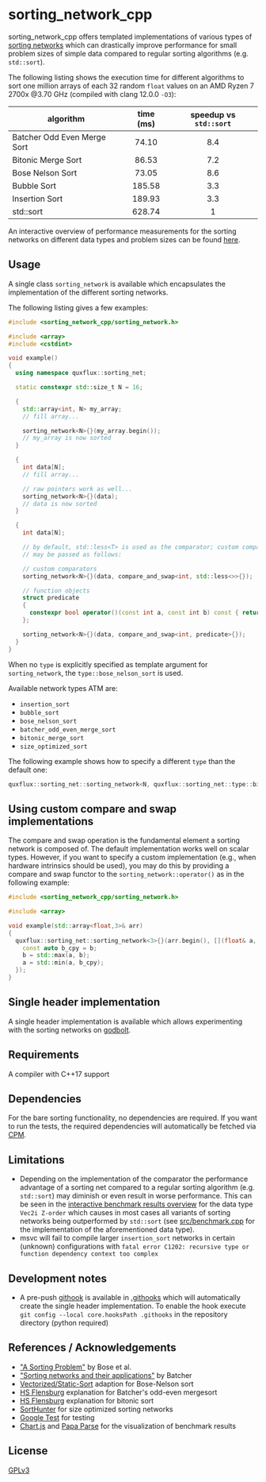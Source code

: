 # sorting_network_cpp

sorting_network_cpp offers templated implementations of various types of [sorting networks](https://en.wikipedia.org/wiki/Sorting_network) which can drastically improve performance for small problem sizes of simple data compared to regular sorting algorithms (e.g. `std::sort`).

The following listing shows the execution time for different algorithms to sort one million arrays of each 32 random `float` values on an AMD Ryzen 7 2700x @3.70 GHz (compiled with clang 12.0.0 `-O3`):

| algorithm                   | time (ms) | speedup vs `std::sort` |
|-----------------------------|:---------:|:----------------------:|
| Batcher Odd Even Merge Sort |   74.10   |          8.4           |
| Bitonic Merge Sort          |   86.53   |          7.2           |
| Bose Nelson Sort            |   73.05   |          8.6           |
| Bubble Sort                 |  185.58   |          3.3           |
| Insertion Sort              |  189.93   |          3.3           |
| std::sort                   |  628.74   |           1            |

An interactive overview of performance measurements for the sorting networks on different data types and problem sizes can be found [here](https://raw.githack.com/quxflux/sorting_network_cpp/master/doc/data_explorer.htm).

## Usage

A single class `sorting_network` is available which encapsulates the implementation of the different sorting networks.

The following listing gives a few examples:

```cpp
#include <sorting_network_cpp/sorting_network.h>

#include <array>
#include <cstdint>

void example()
{
  using namespace quxflux::sorting_net;

  static constexpr std::size_t N = 16;

  {
    std::array<int, N> my_array;
    // fill array...

    sorting_network<N>{}(my_array.begin());
    // my_array is now sorted
  }

  {
    int data[N];
    // fill array...

    // raw pointers work as well...
    sorting_network<N>{}(data);
    // data is now sorted
  }

  {
    int data[N];

    // by default, std::less<T> is used as the comparator; custom comparators
    // may be passed as follows:

    // custom comparators
    sorting_network<N>{}(data, compare_and_swap<int, std::less<>>{});

    // function objects
    struct predicate
    {
      constexpr bool operator()(const int a, const int b) const { return a < b; }
    };

    sorting_network<N>{}(data, compare_and_swap<int, predicate>{});
  }
}
```

When no `type` is explicitly specified as template argument for `sorting_network`, the `type::bose_nelson_sort` is used.

Available network types ATM are:
* `insertion_sort`
* `bubble_sort`
* `bose_nelson_sort`
* `batcher_odd_even_merge_sort`
* `bitonic_merge_sort`
* `size_optimized_sort`

The following example shows how to specify a different `type` than the default one:

```cpp
quxflux::sorting_net::sorting_network<N, quxflux::sorting_net::type::bitonic_merge_sort>()(std::begin(data_to_be_sorted));
```
## Using custom compare and swap implementations

The compare and swap operation is the fundamental element a sorting network is composed of. The default implementation works well on scalar types. However, if you want to specify a custom implementation (e.g., when hardware intrinsics should be used), you may do this by providing a compare and swap functor to the `sorting_network::operator()` as in the following example:

```cpp
#include <sorting_network_cpp/sorting_network.h>

#include <array>

void example(std::array<float,3>& arr)
{
  quxflux::sorting_net::sorting_network<3>{}(arr.begin(), [](float& a, float& b){
    const auto b_cpy = b;
    b = std::max(a, b);
    a = std::min(a, b_cpy);
  });
}
```

## Single header implementation
A single header implementation is available which allows experimenting with the sorting networks on [godbolt](https://godbolt.org/z/69WMqMY3c).

## Requirements
A compiler with C++17 support

## Dependencies
For the bare sorting functionality, no dependencies are required. If you want to run the tests, the required dependencies will automatically be fetched via [CPM](https://github.com/cpm-cmake/CPM.cmake).

## Limitations
* Depending on the implementation of the comparator the performance advantage of a sorting net compared to a regular sorting algorithm (e.g. `std::sort`) may diminish or even result in worse performance. This can be seen in the [interactive benchmark results overview](https://raw.githack.com/quxflux/sorting_network_cpp/master/doc/data_explorer.htm) for the data type `Vec2i Z-order` which causes in most cases all variants of sorting networks being outperformed by `std::sort` (see [src/benchmark.cpp](src/benchmark.cpp) for the implementation of the aforementioned data type).
* msvc will fail to compile larger `insertion_sort` networks in certain (unknown) configurations with `fatal error C1202: recursive type or function dependency context too complex`

## Development notes
* A pre-push [githook](https://git-scm.com/docs/githooks) is available in [.githooks](./.githooks/) which will automatically create the single header implementation. 
To enable the hook execute 
`git config --local core.hooksPath .githooks` in the repository directory (python required)

## References / Acknowledgements
* ["A Sorting Problem"](https://dl.acm.org/doi/pdf/10.1145/321119.321126) by Bose et al.
* ["Sorting networks and their applications"](https://core.ac.uk/download/pdf/192393620.pdf) by Batcher
* [Vectorized/Static-Sort](https://github.com/Vectorized/Static-Sort) adaption for Bose-Nelson sort
* [HS Flensburg](https://www.inf.hs-flensburg.de/lang/algorithmen/sortieren/networks/oemen.htm) explanation for Batcher's odd-even mergesort
* [HS Flensburg](https://www.inf.hs-flensburg.de/lang/algorithmen/sortieren/bitonic/oddn.htm) explanation for bitonic sort
* [SortHunter](https://github.com/bertdobbelaere/SorterHunter) for size optimized sorting networks
* [Google Test](https://github.com/google/googletest) for testing
* [Chart.js](https://www.chartjs.org/) and [Papa Parse](https://www.papaparse.com/) for the visualization of benchmark results

## License
[GPLv3](LICENSE)
